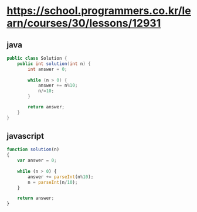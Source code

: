 # https://school.programmers.co.kr/learn/courses/30/lessons/12931
## java
```java
public class Solution {
    public int solution(int n) {
        int answer = 0;
        
        while (n > 0) {
            answer += n%10; 
            n/=10;
        }

        return answer;
    }
}
```
## javascript
```js
function solution(n)
{
    var answer = 0;
    
    while (n > 0) {
        answer += parseInt(n%10); 
        n = parseInt(n/10);
    }

    return answer;
}
```
